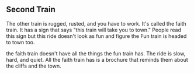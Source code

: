 
## Second Train
The other train is rugged, rusted, and you have to work. It's called the faith train. It has a sign that says "this train will take you to town." People read this sign but this ride doesn't look as fun and figure the Fun train is headed to town too.

the faith train doesn't have all the things the fun train has. The ride is slow, hard, and quiet. All the faith train has is a brochure that reminds them about the cliffs and the town. 
